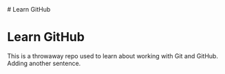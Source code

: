 <html lang="en">
# Learn GitHub

<h1>Learn GitHub</h1>
This is a throwaway repo used to learn about working with Git and GitHub.
Adding another sentence.
